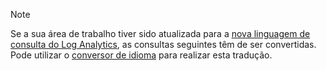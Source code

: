 >[!NOTE]
> Se a sua área de trabalho tiver sido atualizada para a [nova linguagem de consulta do Log Analytics](../articles/log-analytics/log-analytics-log-search-upgrade.md), as consultas seguintes têm de ser convertidas. Pode utilizar o [conversor de idioma](../articles/log-analytics/log-analytics-log-search-transition.md#language-converter) para realizar esta tradução.
